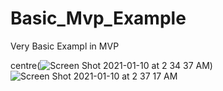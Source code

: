 # Basic_Mvp_Example
Very Basic Exampl in MVP

centre(![Screen Shot 2021-01-10 at 2 34 37 AM](https://user-images.githubusercontent.com/66757978/104111581-38954c00-52ec-11eb-8664-9c9384abb44d.png))
![Screen Shot 2021-01-10 at 2 37 17 AM](https://user-images.githubusercontent.com/66757978/104111617-99248900-52ec-11eb-9abe-d3706b248eff.png)
